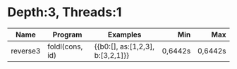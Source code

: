 # Depth:3, Threads:1
Name | Program | Examples | Min | Max
--- | --- | --- | ---: | ---:
reverse3 | foldl(cons, id) | {{b0:[], as:[1,2,3], b:[3,2,1]}} | 0,6442s | 0,6442s
